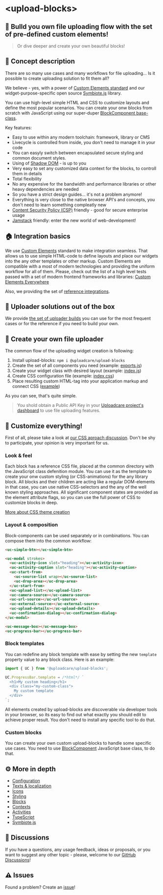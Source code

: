 # &lt;upload-blocks&gt;

## 🧩 Bulld you own file uploading flow with the set of pre-defined custom elements!

> Or dive deeper and create your own beautiful blocks!

## 🍰 Concept description

There are so many use cases and many workflows for file uploading... Is it possible to create uploading solution to fit them all? 

We believe - yes, with a power of [Custom Elements standard](https://developer.mozilla.org/en-US/docs/Web/Web_Components/Using_custom_elements) and our widget-purpose-specific open source [Symbiote.js](https://github.com/symbiotejs/symbiote.js) library.

You can use high-level simple HTML and CSS to customize layouts and define the most popular scenarios. You can create your onw blocks from scratch with JavaScript using our super-duper [BlockComponent base-class](./docs/block-component.html).

Key features:

* Easy to use within any modern toolchain: framework, library or CMS
* Livecycle is controlled from inside, you don't need to manage it in your code
* You can easyly switch between encapsulated secure styling and common document styles. 
* Using of [Shadow DOM](https://developer.mozilla.org/en-US/docs/Web/Web_Components/Using_shadow_DOM) - is up to you
* Very easy to set any customized data context for the blocks, to controll them in details
* Total flexibility
* No any expensive for the bandwidth and performance libraries or other heavy dependencies are needed
* So you have a strict design guides... it's not a problem anymore!
* Everything is very close to the native browser API's and concepts, you don't need to learn something compleatly new
* [Content Security Policy (CSP)](https://developer.mozilla.org/en-US/docs/Web/HTTP/CSP) friendly - good for secure enterprise usage
* [Jamstack](https://jamstack.org/) friendly: enter the new world of web-development!

<re-htm src="./doc_assets/upload-blocks-demo.htm"></re-htm>

## 🏠 Integration basics

We use [Custom Elements](https://developer.mozilla.org/en-US/docs/Web/Web_Components/Using_custom_elements) standard to make integration seamless. That allows us to use simple HTML-code to define layouts and place our widgets into the any other templates or other markup. Custom Elements are compatible with a most of modern technologies and providing the uniform workflow for all of them. Please, check out the list of a high level tests passed with a set of modern frontend frameworks and libraries: [Custom Elements Everywhere](https://custom-elements-everywhere.com/)

Also, we providing the set of [reference integrations](https://github.com/uploadcare/upload-blocks-examples).

## 🍱 Uploader solutions out of the box

We provide [the set of uploader builds](../uploader/) you can use for the most frequent cases or for the reference if you need to build your own.

## 🚀 Create your own file uploader

The common flow of the uploading widget creation is following:

1. Install upload-blocks: `npm i @uploadcare/upload-blocks`
2. Create the set of all components you need (example: [exports.js](../uploader/regular/exports.js))
3. Create your widget class with desired layout (example: [index.js](../uploader/regular/index.js))
4. Create CSS configuration file (example: [index.css](../uploader/regular/index.css))
5. Place resulting custom HTML-tag into your application markup and connect CSS ([example](./doc_assets/basic-demo.snpt.html))

As you can see, that's quite simple.

> You shold obtain a Public API Key in your [Uploadcare project's dashboard](https://app.uploadcare.com/) to use file uploading features. 

## 🎨 Customize everything!

First of all, please take a look at [our CSS aproach discussion](https://github.com/uploadcare/jsdk/discussions/18). Don't be shy to participate, your opinion is very important for us.

### Look & feel

Each block has a reference CSS file, placed at the common directory with the JavaScript class defenition module. You can use it as the template to create your onw custom styling (or CSS-animations) for the any library block. All blocks and their children are acting like a regular DOM-elements in that case, you can use native CSS-selectors and the any of the well known styling approaches. All significant component states are provided as the element attribute flags, so you can use the full power of CSS to customize blocks in deep.

[More about CSS theme creation](./themes/uc-basic/)

### Layout & composition

Block-components can be used separately or in combinations. You can compose them into the common workflow:

```html
<uc-simple-btn></uc-simple-btn>

<uc-modal strokes>
  <uc-activity-icon slot="heading"></uc-activity-icon>
  <uc-activity-caption slot="heading"></uc-activity-caption>
  <uc-start-from>
    <uc-source-list wrap></uc-source-list>
    <uc-drop-area></uc-drop-area>
  </uc-start-from>
  <uc-upload-list></uc-upload-list>
  <uc-camera-source></uc-camera-source>
  <uc-url-source></uc-url-source>
  <uc-external-source></uc-external-source>
  <uc-upload-details></uc-upload-details>
  <uc-confirmation-dialog></uc-confirmation-dialog>
</uc-modal>

<uc-message-box></uc-message-box>
<uc-progress-bar></uc-progress-bar>
```

### Block templates

You can redefine any block template with ease by setting the new `template` property value to any block class. Here is an example:

```js
import { UC } from '@uploadcare/upload-blocks';

UC.ProgressBar.template = /*html*/ `
  <h1>My custom heading</h1>
  <div class="my-custom-class">
    My custom template
  </div>
`;
```
All elements created by upload-blocks are discoverable via developer tools in your browser, so its easy to find out what exactly you should edit to achieve proper result. You don't need to install any specific tool to do that.

### Custom blocks

You can create your own custom upload-blocks to handle some specific use cases. You need to use [BlockComponent](./docs/block-component/) JavaScript base class, to do that.

## ⚙️ More in depth

* [Configuration](./docs/configuration/)
* [Texts & localization](./docs/texts/)
* [Icons](./docs/icons/)
* [Styling](./docs/styling/)
* [Blocks](./docs/blocks/)
* [Contexts](./docs/contexts/)
* [Activities](./docs/activities/)
* [TypeScript](./docs/typescript/)
* [Symbiote.js](https://github.com/symbiotejs/symbiote.js)

## 💬 Discussions

If you have a questions, any usage feedback, ideas or proposals, or you want to suggest any other topic - please, welcome to our [GitHub Discussions](https://github.com/uploadcare/jsdk/discussions/categories/upload-blocks)!

## ⚠️ Issues

Found a problem? Create an [issue](https://github.com/uploadcare/jsdk/issues)!



